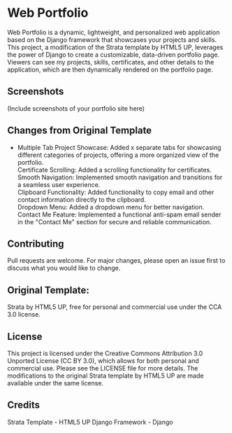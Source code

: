 # Web Portfolio
Web Portfolio is a dynamic, lightweight, and personalized web application based on the Django framework that showcases your projects and skills. This project, a modification of the Strata template by HTML5 UP, leverages the power of Django to create a customizable, data-driven portfolio page. Viewers can see my projects, skills, certificates, and other details to the application, which are then dynamically rendered on the portfolio page.  

## Screenshots
(Include screenshots of your portfolio site here)

## Changes from Original Template
* Multiple Tab Project Showcase: Added x separate tabs for showcasing different categories of projects, offering a more organized view of the portfolio.  
Certificate Scrolling: Added a scrolling functionality for certificates.  
Smooth Navigation: Implemented smooth navigation and transitions for a seamless user experience.  
Clipboard Functionality: Added functionality to copy email and other contact information directly to the clipboard.  
Dropdown Menu: Added a dropdown menu for better navigation.  
Contact Me Feature: Implemented a functional anti-spam email sender in the "Contact Me" section for secure and reliable communication.  


## Contributing
Pull requests are welcome. For major changes, please open an issue first to discuss what you would like to change.

## Original Template: 
Strata by HTML5 UP, free for personal and commercial use under the CCA 3.0 license.

## License
This project is licensed under the Creative Commons Attribution 3.0 Unported License (CC BY 3.0), which allows for both personal and commercial use. Please see the LICENSE file for more details. The modifications to the original Strata template by HTML5 UP are made available under the same license.

## Credits
Strata Template - HTML5 UP
Django Framework - Django

